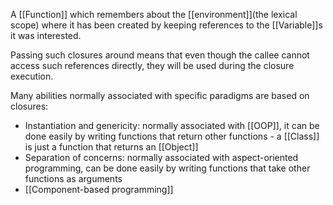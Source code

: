 A [[Function]] which remembers about the [[environment]](the lexical scope)  where it has been created by keeping references to the [[Variable]]s it was interested.

Passing such closures around means that even though the callee cannot access such references directly, they will be used during the closure execution.

Many abilities normally associated with specific paradigms are based on closures:

- Instantiation and genericity: normally associated with [[OOP]], it can be done easily by writing functions that return other functions - a [[Class]] is just a function that returns an [[Object]]
- Separation of concerns: normally associated with aspect-oriented programming, can be done easily by writing functions that take other functions as arguments
- [[Component-based programming]]